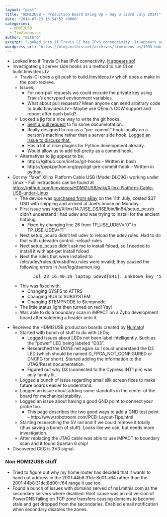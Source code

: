 ```yaml
---
layout: "post"
title: "HDMI2USB – Production Board Bring Up – Day 3 (23rd July 2014)"
date: "2014-07-23 15:54:52 +0000"
categories:
  - HDMI2USB
  - TimVideos.us
author: "mithro"
excerpt: "Looked into if Travis CI has IPv6 connectivity. It appears so! Investigated git server side hooks as a method to run CI on build.timvideos.tv  Travis-CI does a..."
wordpress_url: "https://blog.mithis.net/archives/timvideos-us/1993-hdmi2usb-production-board-bring-up-day-3-23rd-july-2014"
---
```


<ul> <li>Looked into if Travis CI has IPv6 connectivity. <a href="https://travis-ci.org/mithro/temp/builds/30607921">It appears so!</a></li> <li>Investigated git server side hooks as a method to run CI on build.timvideos.tv <ul> <li>Travis-CI does a git push to build.timvideos.tv which does a make in the post-recieve.</li> <li>Issues; <ul> <li>For non-pull requests we could encode the private key using Travis&#8217;s encrypted environment variables.</li> <li>What about pull requests? Mean anyone can send arbitrary code to build.timvideos.tv &#8211; Maybe use QEmu&#8217;s COW support and reboot after each build?</li> </ul> </li> <li>Looked a jig for a nice way to write the git hooks. <ul> <li><a href="https://github.com/robmadole/jig/pull/8">Sent a pull request</a> to fix some documentation.</li> <li>Really designed to run as a &#8220;pre-commit&#8221; hook locally on a person&#8217;s machine rather than a server side hook. <a href="https://github.com/robmadole/jig/issues/9">Logged an issue to discuss that.</a></li> <li>Has a lot of nice plugins for Python development already.</li> <li>Would allow us to add hdl-pretty as a commit hook.</li> </ul> </li> <li>Alternatives to jig appear to be; <ul> <li>https://github.com/icefox/git-hooks &#8211; Written in bash</li> <li>https://pypi.python.org/pypi/git-pre-commit-hook &#8211; Written in python</li> </ul> </li> </ul> </li> <li>Got my &#8220;fake&#8221; Xilinx Platform Cable USB (Model DLC9G) working under Linux &#8211; Full instructions can be found at <a href="https://github.com/timvideos/HDMI2USB/wiki/Xilinx-Platform-Cable-USB-under-Linux">https://github.com/timvideos/HDMI2USB/wiki/Xilinx-Platform-Cable-USB-under-Linux</a> <ul> <li>The device was <a href="http://www.ebay.com.au/itm/Xilinx-Platform-USB-Download-Cable-Jtag-Programmer-for-FPGA-CPLD-C-Mod-XC2C64A/390809652326">purchased from eBay</a> on the 11th July, costed $37 USD with shipping and arrived at Joel&#8217;s house on Monday.</li> <li>First issue was /opt/Xilinx/14.7/ISE_DS/ISE/bin/lin64/setup_pcusb didn&#8217;t understand I had udev and was trying to install for the ancient hotplug. <ul> <li>Fixed by changing line 26 from TP_USE_UDEV=&#8221;0&#8243; to TP_USE_UDEV=&#8221;1&#8243;</li> </ul> </li> <li>Next setup_pcusb didn&#8217;t tell udev to reload the udev rules. Had to do that with udevadm control &#8211;reload-rules</li> <li>Next setup_pcusb didn&#8217;t ask me to install fxload, so I needed to install it with apt-get install fxload</li> <li>Next the rules that were installed to /etc/udev/rules.d/xusbdfwu.rules were invalid; they caused the following errors in /var/log/daemon.log</li> </ul> </li> </ul> <pre style="padding-left: 90px;">Jul 23 16:40:29 laptop udevd[841]: unknown key 'SYSFS{idVendor}' in /etc/udev/rules.d/xusbdfwu.rules:2 Jul 23 16:40:29 laptop udevd[841]: invalid rule '/etc/udev/rules.d/xusbdfwu.rules:2' Jul 23 16:46:11 laptop udevd[841]: unknown key 'SYSFS{idVendor}' in /etc/udev/rules.d/xusbdfwu.rules:3 Jul 23 16:46:11 laptop udevd[841]: invalid rule '/etc/udev/rules.d/xusbdfwu.rules:3'</pre> <ul> <ul> <li>This was fixed with; <ul> <li>Changing SYSFS to ATTRS</li> <li>Changing BUS to SUBSYSTEM</li> <li>Changing $TEMPNODE to $tempnode</li> </ul> </li> <li>The little status light then turned on red! Yay!</li> <li>Was able to do a boundary scan in iMPACT on a Zybo development board after soldering a header onto it.</li> </ul> </ul> <ul> <li>Received the HDMI2USB production boards created by <a href="http://numato.com/">Numato</a>! <ul> <li>Started with bunch of stuff to do with LEDs; <ul> <li>Logged issues about LEDs not been label intelligently. Such as the &#8220;power&#8221; LED being labeled &#8220;D33&#8221;.</li> <li>Researched the DONE net again so I could understand the D2 LED (which should be named D_FPGA_NOT_CONFIGURED or DNCFG for short). Started adding the information to the JTAG/Reset documentation.</li> <li>Figured out why D3 (connected to the Cypress INT1 pin) was only faintly lit.</li> </ul> </li> <li>Logged a bunch of issue regarding small silk screen fixes to make future boards easier to understand.</li> <li>Logged an issue about adding some standoffs in the center of the board for mechanical stability.</li> <li>Logged an issue about having a good GND point to connect your probe too. <ul> <li>This page describes the two good ways to add a GND test point &#8211; http://www.robotroom.com/PCB-Layout-Tips.html</li> </ul> </li> <li>Starting researching the 5V rail and if we could remove it totally (thus saving a bunch of stuff). Looks like we can, but needs more investigation.</li> <li>After replacing the JTAG cable was able to use iMPACT to boundary scan and it found Spartan 6 chip!</li> </ul> </li> <li>Discovered CEC is 3V3 signal.</li> </ul> <h3>Non HDMI2USB stuff</h3> <ul> <li>Tried to figure out why my home router has decided that it wants to hand out address in the 2001:44b8:31dc:8d01::/64 rather than the 2001:44b8:31dc:8d00::/64 range it use too.</li> <li>Found a bunch of issues with domains served of ns1.mithis.com as the secondary servers where disabled. Root cause was an old version of PowerDNS failing on TCP zone transfers causing domains to become stale and get dropped from the secondaries. Enabled email notification when secondary disables the zones.</li> </ul>